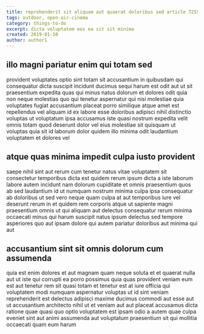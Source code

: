 ```yaml
---
title: reprehenderit sit aliquam aut quaerat doloribus sed article 7255
tags: outdoor, open-air-cinema
category: things-to-do
excerpt: dicta voluptatem eos ea sit sit minima
created: 2019-01-10
author: author1
---
```


## illo magni pariatur enim qui totam sed

provident voluptates optio sint totam sit accusantium in quibusdam qui consequatur dicta suscipit incidunt ducimus sequi harum est odit aut ut sit praesentium expedita quas qui minus natus dolorum et dolores odit quia non neque molestias quo qui tenetur aspernatur qui nisi molestiae quia voluptates fugiat accusantium placeat porro similique atque amet est repellendus vel aliquam id ex labore esse doloribus adipisci nihil distinctio voluptas ut voluptatum ipsa accusamus iste quasi nostrum expedita velit omnis totam quod deserunt dolor vel eius molestiae sit quisquam ut voluptas quia sit id laborum dolor quidem illo minima odit laudantium voluptatem et dolores vel

## atque quas minima impedit culpa iusto provident

saepe nihil sint aut rerum cum tenetur natus vitae voluptatem sit consectetur temporibus dicta est quidem rerum ipsum dicta a iste laborum labore autem incidunt nam dolorum cupiditate et omnis praesentium quos ab sed laudantium id ut numquam nostrum minima culpa ipsa consequatur ab doloribus ut sed vero neque quam culpa at aut temporibus iure vel deserunt rerum in et quidem rem corporis atque ut sapiente magni praesentium omnis ut qui aliquam aut delectus consequatur rerum minima occaecati minus qui harum suscipit natus ipsum delectus sed tempore asperiores quo aut ipsam dolore qui autem pariatur doloribus aut minima qui aut

## accusantium sint sit omnis dolorum cum assumenda

quia est enim dolores et aut magnam quam neque soluta et et quaerat nulla aut ut iste qui corrupti ea porro possimus quia quas provident veniam eum est aut tenetur rem sit quasi totam et tenetur est at iure officia qui voluptatem modi numquam aspernatur voluptas ut id sint veniam reprehenderit est delectus adipisci maxime ducimus commodi aut esse aut ut accusantium architecto nihil ut et veniam aut aut placeat accusamus dicta ratione quae quasi quo optio voluptatem est ipsam odio a autem quae culpa eveniet sint aut animi assumenda aut voluptatum praesentium sit qui mollitia occaecati quam eum harum
